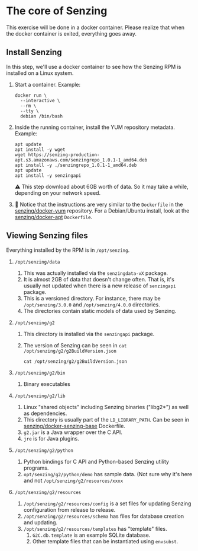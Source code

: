 # The core of Senzing

This exercise will be done in a docker container.
Please realize that when the docker container is exited,
everything goes away.

## Install Senzing

In this step, we'll use a docker container to
see how the Senzing RPM is installed on a Linux system.

1. Start a container.
   Example:

    ```console
    docker run \
      --interactive \
      --rm \
      --tty \
      debian /bin/bash
    ```

1. Inside the running container,
   install the YUM repository metadata.
   Example:

    ```console
    apt update
    apt install -y wget
    wget https://senzing-production-apt.s3.amazonaws.com/senzingrepo_1.0.1-1_amd64.deb
    apt install -y ./senzingrepo_1.0.1-1_amd64.deb
    apt update
    apt install -y senzingapi
    ```

   :warning: This step download about 6GB worth of data.
   So it may take a while, depending on your network speed.

1. :eyes: Notice that the instructions are very similar to the `Dockerfile` in the
   [senzing/docker-yum](https://github.com/Senzing/docker-yum) repository.
   For a Debian/Ubuntu install, look at the
   [senzing/docker-apt](https://github.com/Senzing/docker-apt)
   `Dockerfile`.

## Viewing Senzing files

Everything installed by the RPM is in `/opt/senzing`.

1. `/opt/senzing/data`
    1. This was actually installed via the `senzingdata-vX` package.
    1. It is almost 2GB of data that doesn't change often.
       That is, it's usually not updated when there is a new release of `senzingapi` package.
    1. This is a versioned directory.  For instance, there may be `/opt/senzing/3.0.0` and `/opt/senzing/4.0.0` directories.
    1. The directories contain static models of data used by Senzing.
1. `/opt/senzing/g2`
    1. This directory is installed via the `senzingapi` package.
    1. The version of Senzing can be seen in `cat /opt/senzing/g2/g2BuildVersion.json`

        ```console
        cat /opt/senzing/g2/g2BuildVersion.json
        ```

1. `/opt/senzing/g2/bin`
    1. Binary executables
1. `/opt/senzing/g2/lib`
    1. Linux "shared objects" including Senzing binaries ("libg2*") as well as dependencies.
    1. This directory is usually part of the `LD_LIBRARY_PATH`.
       Can be seen in [senzing/docker-senzing-base](https://github.com/Senzing/docker-senzing-base) Dockerfile.
    1. `g2.jar` is a Java wrapper over the C API.
    1. `jre` is for Java plugins.
1. `/opt/senzing/g2/python`
    1. Python bindings for C API and Python-based Senzing utility programs.
    1. `opt/senzing/g2/python/demo` has sample data.  (Not sure why it's here and not `/opt/senzing/g2/resources/xxxx`
1. `/opt/senzing/g2/resources`
    1. `/opt/senzing/g2/resources/config` is a set files for updating Senzing configuration from release to release.
    1. `/opt/senzing/g2/resources/schema` has files for database creation and updating.
    1. `/opt/senzing/g2/resources/templates` has "template" files.
        1. `G2C.db.template` is an example SQLite database.
        1. Other template files that can be instantiated using `envsubst`.
